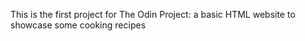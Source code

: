 This is the first project for The Odin Project: a basic HTML website to showcase some cooking recipes
